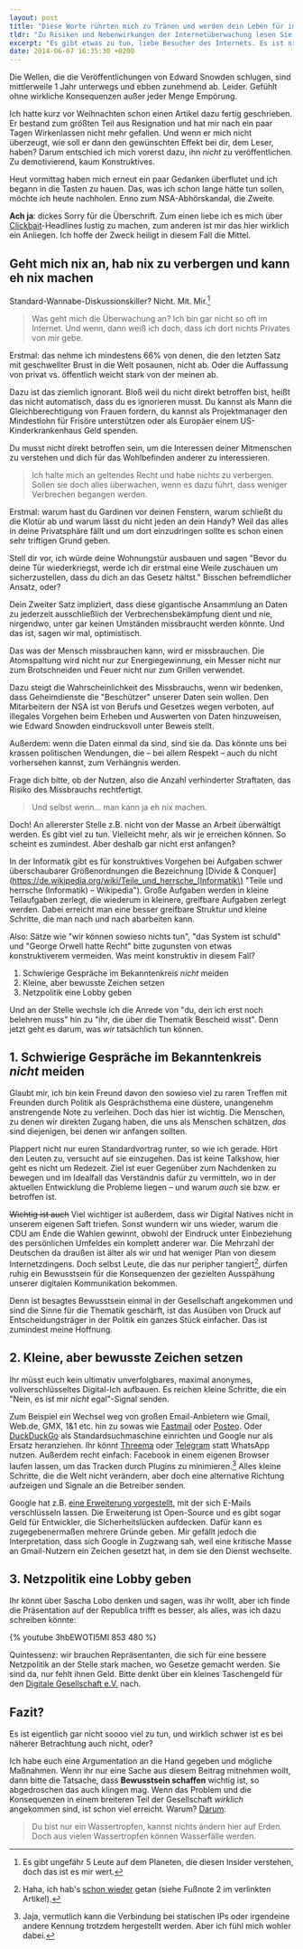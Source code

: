 ```yaml
---
layout: post
title: "Diese Worte rührten mich zu Tränen und werden dein Leben für immer verändern"
tldr: "Zu Risiken und Nebenwirkungen der Internetüberwachung lesen Sie Schlagzeilen und fragen Sie Ihren Lieblingsblogger oder Netzpolitikklugscheißer."
excerpt: "Es gibt etwas zu tun, liebe Besucher des Internets. Es ist nicht so schwer, wie euch manch einer glauben lassen möchte. Wir können vielleicht nicht das große Ganze mit einem Schlag (hehe, Schlag, verstehste?) ändern, aber einen Versuch ist es doch wert, oder? Ich habe auf diesem Blog bisher nichts zu dem Thema geschrieben, doch was dann passierte, war unglaublich."
date: 2014-06-07 16:35:30 +0200
---
```


Die Wellen, die die Veröffentlichungen von Edward Snowden schlugen, sind mittlerweile 1 Jahr unterwegs und ebben zunehmend ab. Leider. Gefühlt ohne wirkliche Konsequenzen außer jeder Menge Empörung.

Ich hatte kurz vor Weihnachten schon einen Artikel dazu fertig geschrieben. Er bestand zum größten Teil aus Resignation und hat mir nach ein paar Tagen Wirkenlassen nicht mehr gefallen. Und wenn er mich nicht überzeugt, wie soll er dann den gewünschten Effekt bei dir, dem Leser, haben? Darum entschied ich mich vorerst dazu, ihn *nicht* zu veröffentlichen. Zu demotivierend, kaum Konstruktives.

Heut vormittag haben mich erneut ein paar Gedanken überflutet und ich begann in die Tasten zu hauen. Das, was ich schon lange hätte tun sollen, möchte ich heute nachholen. Enno zum NSA-Abhörskandal, die Zweite.

**Ach ja**: dickes Sorry für die Überschrift. Zum einen liebe ich es mich über [Clickbait](http://www.urbandictionary.com/define.php?term=click+bait "Urban Dictionary: click bait")-Headlines lustig zu machen, zum anderen ist mir das hier wirklich ein Anliegen. Ich hoffe der Zweck heiligt in diesem Fall die Mittel.

## Geht mich nix an, hab nix zu verbergen und kann eh nix machen

Standard-Wannabe-Diskussionskiller? Nicht. Mit. Mir.[^waldmann]

[^waldmann]: Es gibt ungefähr 5 Leute auf dem Planeten, die diesen Insider verstehen, doch das ist es mir wert.

> Was geht mich die Überwachung an? Ich bin gar nicht so oft im Internet. Und wenn, dann weiß ich doch, dass ich dort nichts Privates von mir gebe.

Erstmal: das nehme ich mindestens 66% von denen, die den letzten Satz mit geschwellter Brust in die Welt posaunen, nicht ab. Oder die Auffassung von privat vs. öffentlich weicht stark von der meinen ab.

Dazu ist das ziemlich ignorant. Bloß weil du nicht direkt betroffen bist, heißt das nicht automatisch, dass du es ignorieren musst. Du kannst als Mann die Gleichberechtigung von Frauen fordern, du kannst als Projektmanager den Mindestlohn für Frisöre unterstützen oder als Europäer einem US-Kinderkrankenhaus Geld spenden.

Du musst nicht direkt betroffen sein, um die Interessen deiner Mitmenschen zu verstehen und dich für das Wohlbefinden anderer zu interessieren.

> Ich halte mich an geltendes Recht und habe nichts zu verbergen. Sollen sie doch alles überwachen, wenn es dazu führt, dass weniger Verbrechen begangen werden.

Erstmal: warum hast du Gardinen vor deinen Fenstern, warum schließt du die Klotür ab und warum lässt du nicht jeden an dein Handy? Weil das alles in deine Privatsphäre fällt und um dort einzudringen sollte es schon einen sehr triftigen Grund geben.

Stell dir vor, ich würde deine Wohnungstür ausbauen und sagen "Bevor du deine Tür wiederkriegst, werde ich dir erstmal eine Weile zuschauen um sicherzustellen, dass du dich an das Gesetz hältst." Bisschen befremdlicher Ansatz, oder?

Dein Zweiter Satz impliziert, dass diese gigantische Ansammlung an Daten zu jederzeit ausschließlich der Verbrechensbekämpfung dient und nie, nirgendwo, unter gar keinen Umständen missbraucht werden könnte. Und das ist, sagen wir mal, optimistisch.

Das was der Mensch missbrauchen kann, wird er missbrauchen. Die Atomspaltung wird nicht nur zur Energiegewinnung, ein Messer nicht nur zum Brotschneiden und Feuer nicht nur zum Grillen verwendet.

Dazu steigt die Wahrscheinlichkeit des Missbrauchs, wenn wir bedenken, dass Geheimdienste die "Beschützer" unserer Daten sein wollen. Den Mitarbeitern der NSA ist von Berufs und Gesetzes wegen verboten, auf illegales Vorgehen beim Erheben und Auswerten von Daten hinzuweisen, wie Edward Snowden eindrucksvoll unter Beweis stellt.

Außerdem: wenn die Daten einmal da sind, sind sie da. Das könnte uns bei krassen politischen Wendungen, die – bei allem Respekt – auch du nicht vorhersehen kannst, zum Verhängnis werden.

Frage dich bitte, ob der Nutzen, also die Anzahl verhinderter Straftaten, das Risiko des Missbrauchs rechtfertigt.

> Und selbst wenn... man kann ja eh nix machen.

Doch! An allererster Stelle z.B. nicht von der Masse an Arbeit überwältigt werden. Es gibt viel zu tun. Vielleicht mehr, als wir je erreichen können. So scheint es zumindest. Aber deshalb gar nicht erst anfangen?

In der Informatik gibt es für konstruktives Vorgehen bei Aufgaben schwer überschaubarer Größenordnungen die Bezeichnung [Divide & Conquer](https://de.wikipedia.org/wiki/Teile_und_herrsche_(Informatik\) "Teile und herrsche (Informatik\) – Wikipedia"). Große Aufgaben werden in kleine Teilaufgaben zerlegt, die wiederum in kleinere, greifbare Aufgaben zerlegt werden. Dabei erreicht man eine besser greifbare Struktur und kleine Schritte, die man nach und nach abarbeiten kann.

Also: Sätze wie "wir können sowieso nichts tun", "das System ist schuld" und "George Orwell hatte Recht" bitte zugunsten von etwas konstruktiverem vermeiden. Was meint konstruktiv in diesem Fall?

1. Schwierige Gespräche im Bekanntenkreis *nicht* meiden
2. Kleine, aber bewusste Zeichen setzen
3. Netzpolitik eine Lobby geben

Und an der Stelle wechsle ich die Anrede von "du, den ich erst noch belehren muss" hin zu "ihr, die über die Thematik Bescheid wisst". Denn jetzt geht es darum, was *wir* tatsächlich tun können.

## 1. Schwierige Gespräche im Bekanntenkreis *nicht* meiden

Glaubt mir, ich bin kein Freund davon den sowieso viel zu raren Treffen mit Freunden durch Politik als Gesprächsthema eine düstere, unangenehm anstrengende Note zu verleihen. Doch das hier ist wichtig. Die Menschen, zu denen wir direkten Zugang haben, die uns als Menschen schätzen, *das* sind diejenigen, bei denen wir anfangen sollten.

Plappert nicht nur euren Standardvortrag runter, so wie ich gerade. Hört den Leuten zu, versucht auf sie einzugehen. Das ist keine Talkshow, hier geht es nicht um Redezeit. Ziel ist euer Gegenüber zum Nachdenken zu bewegen und im Idealfall das Verständnis dafür zu vermitteln, wo in der aktuellen Entwicklung die Probleme liegen – und warum *auch* sie bzw. er betroffen ist.

<s>Wichtig ist auch</s> Viel wichtiger ist außerdem, dass wir Digital Natives nicht in unserem eigenen Saft triefen. Sonst wundern wir uns wieder, warum die CDU am Ende die Wahlen gewinnt, obwohl der Eindruck unter Einbeziehung des persönlichen Umfeldes ein komplett anderer war. Die Mehrzahl der Deutschen da draußen ist älter als wir und hat weniger Plan von diesem Internetzdingens. Doch selbst Leute, die das nur peripher tangiert[^peripher], dürfen ruhig ein Bewusstsein für die Konsequenzen der gezielten Ausspähung unserer digitalen Kommunikation bekommen.

[^peripher]: Haha, ich hab's [schon wieder](http://www.ienno.de/ios-sharing-menues/#fn:2 "iOS Sharing-Menüs in allen Farben und Varianten | iEnno") getan (siehe Fußnote 2 im verlinkten Artikel).

Denn ist besagtes Bewusstsein einmal in der Gesellschaft angekommen und sind die Sinne für die Thematik geschärft, ist das Ausüben von Druck auf Entscheidungsträger in der Politik ein ganzes Stück einfacher. Das ist zumindest meine Hoffnung.

## 2. Kleine, aber bewusste Zeichen setzen

Ihr müsst euch kein ultimativ unverfolgbares, maximal anonymes, vollverschlüsseltes Digital-Ich aufbauen. Es reichen kleine Schritte, die ein "Nein, es ist mir *nicht* egal"-Signal senden.

Zum Beispiel ein Wechsel weg von großen Email-Anbietern wie Gmail, Web.de, GMX, 1&1 etc. hin zu sowas wie [Fastmail](https://www.fastmail.fm/ "FastMail: Fast, reliable email") oder [Posteo](https://posteo.de/ "E-Mail grün, sicher, einfach und werbefrei - posteo.de -"). Oder [DuckDuckGo](https://duckduckgo.com/ "DuckDuckGo") als Standardsuchmaschine einrichten und Google nur als Ersatz heranziehen. Ihr könnt [Threema](https://threema.ch/ "Threema - Seriously secure mobile messaging") oder [Telegram](https://telegram.org/ "Telegram Messenger for iPhone and Android") statt WhatsApp nutzen. Außerdem recht einfach: Facebook in einem eigenen Browser laufen lassen, um das Tracken durch Plugins zu minimieren.[^ip] Alles kleine Schritte, die die Welt nicht verändern, aber doch eine alternative Richtung aufzeigen und Signale an die Betreiber senden.

[^ip]: Jaja, vermutlich kann die Verbindung bei statischen IPs oder irgendeine andere Kennung trotzdem hergestellt werden. Aber ich fühl mich wohler dabei.

Google hat z.B. [eine Erweiterung vorgestellt](http://www.golem.de/news/end-to-end-google-will-mit-javascript-verschluesseln-1406-106936.html "End-to-End: Google will mit Javascript verschlüsseln - Golem.de"), mit der sich E-Mails verschlüsseln lassen. Die Erweiterung ist Open-Source und es gibt sogar Geld für Entwickler, die Sicherheitslücken aufdecken. Dafür kann es zugegebenermaßen mehrere Gründe geben. Mir gefällt jedoch die Interpretation, dass sich Google in Zugzwang sah, weil eine kritische Masse an Gmail-Nutzern ein Zeichen gesetzt hat, in dem sie den Dienst wechselte.

## 3. Netzpolitik eine Lobby geben

Ihr könnt über Sascha Lobo denken und sagen, was ihr wollt, aber ich finde die Präsentation auf der Republica trifft es besser, als alles, was ich dazu schreiben könnte:

{% youtube 3hbEWOTI5MI 853 480 %}

Quintessenz: wir brauchen Repräsentanten, die sich für eine bessere Netzpolitik an der Stelle stark machen, wo Gesetze gemacht werden. Sie sind da, nur fehlt ihnen Geld. Bitte denkt über ein kleines Taschengeld für den [Digitale Gesellschaft e.V.](https://digitalegesellschaft.de/uber-uns/ "Über uns › Digitale Gesellschaft") nach.

## Fazit?

Es ist eigentlich gar nicht soooo viel zu tun, und wirklich schwer ist es bei näherer Betrachtung auch nicht, oder?

Ich habe euch eine Argumentation an die Hand gegeben und mögliche Maßnahmen. Wenn ihr nur eine Sache aus diesem Beitrag mitnehmen wollt, dann bitte die Tatsache, dass **Bewusstsein schaffen** wichtig ist, so abgedroschen das auch klingen mag. Wenn das Problem und die Konsequenzen in einem breiteren Teil der Gesellschaft *wirklich* angekommen sind, ist schon viel erreicht. Warum? [Darum](https://www.youtube.com/watch?v=atISrAoYRmk "Dritte Wahl -- Nur ein Sklave - YouTube"):

> Du bist nur ein Wassertropfen, kannst nichts ändern hier auf Erden.  
Doch aus vielen Wassertropfen können Wasserfälle werden.